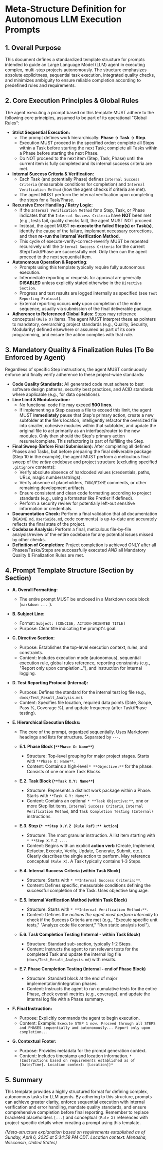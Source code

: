 # Meta-Structure Definition for Autonomous LLM Execution Prompts

## 1. Overall Purpose
This document defines a standardized template structure for prompts intended to guide an Large Language Model (LLM) agent in executing complex, multi-step projects autonomously. The structure emphasizes absolute explicitness, sequential task execution, integrated quality checks, and minimizes ambiguity to ensure reliable completion according to predefined rules and requirements.

## 2. Core Execution Principles & Global Rules
The agent executing a prompt based on this template MUST adhere to the following core principles, assumed to be part of its operational "Global Rules":

* **Strict Sequential Execution:**
    * The prompt defines work hierarchically: **Phase -> Task -> Step**.
    * Execution MUST proceed in the specified order: complete all Steps within a Task before starting the next Task; complete all Tasks within a Phase before starting the next Phase.
    * Do NOT proceed to the next item (Step, Task, Phase) until the current item is fully completed and its internal success criteria are met.
* **Internal Success Criteria & Verification:**
    * Each Task (and potentially Phase) defines `Internal Success Criteria` (measurable conditions for completion) and `Internal Verification Method` (how the agent checks if criteria are met).
    * The agent MUST perform the internal verification upon completing the steps for a Task/Phase.
* **Recursive Error Handling / Retry Logic:**
    * If the `Internal Verification Method` for a Step, Task, or Phase indicates that the `Internal Success Criteria` have **NOT** been met (e.g., tests fail, quality checks fail), the agent MUST NOT proceed.
    * Instead, the agent MUST **re-execute the failed Step(s) or Task(s)**, identify the cause of the failure, implement necessary corrections, and then **re-run the Internal Verification Method**.
    * This cycle of execute-verify-correct-reverify MUST be repeated recursively until the `Internal Success Criteria` for the current Step/Task/Phase are successfully met. Only then can the agent proceed to the next sequential item.
* **Autonomous Operation & Reporting:**
    * Prompts using this template typically require fully autonomous execution.
    * Intermediate reporting or requests for approval are generally **DISABLED** unless explicitly stated otherwise in the `Directive Section`.
    * Progress and test results are logged internally as specified (see `Test Reporting Protocol`).
    * External reporting occurs **only** upon completion of the entire sequence, usually via submission of the final deliverable package.
* **Adherence to Referenced Global Rules:** Steps may reference conceptual `(Rule X)` items. The agent MUST interpret these as pointers to mandatory, overarching project standards (e.g., Quality, Security, Modularity) defined elsewhere or assumed as part of its core programming, and ensure the action complies with that rule.

## 3. Mandatory Quality & Finalization Rules (To Be Enforced by Agent)
Regardless of specific Step instructions, the agent MUST continuously enforce and finally verify adherence to these project-wide standards:

* **Code Quality Standards:** All generated code must adhere to best software design patterns, security best practices, and ACID standards where applicable (e.g., for data operations).
* **Line Limit & Modularization:**
    * No functional code file may exceed **500 lines**.
    * If implementing a Step causes a file to exceed this limit, the agent MUST **immediately** pause that Step's primary action, create a new subfolder at the file's location, intelligently refactor the oversized file into smaller, cohesive modules within that subfolder, and update the original file to act primarily as an interface/router to the new modules. Only then should the Step's primary action resume/complete. This refactoring is part of fulfilling the Step.
* **Final Sweep (Before Final Submission):** After completing all defined Phases and Tasks, but before preparing the final deliverable package (Step 10 in the example), the agent MUST perform a meticulous final sweep of the *entire* codebase and project structure (excluding specified `.gitignore` contents):
    * Verify absolute absence of hardcoded values (credentials, paths, URLs, magic numbers/strings).
    * Verify absence of placeholders, `TODO`/`FIXME` comments, or other remaining development artifacts.
    * Ensure consistent and clean code formatting according to project standards (e.g., using a formatter like Prettier if defined).
    * Perform a security review for potentially left-out sensitive information or credentials.
* **Documentation Check:** Perform a final validation that all documentation (`README.md`, `UserGuide.md`, code comments) is up-to-date and accurately reflects the final state of the project.
* **Codebase Analysis:** Perform a final, meticulous file-by-file analysis/review of the entire codebase for any potential issues missed by other checks.
* **Definition of Completion:** Project completion is achieved ONLY after all Phases/Tasks/Steps are successfully executed *AND* all Mandatory Quality & Finalization Rules are met.

## 4. Prompt Template Structure (Section by Section)

* **A. Overall Formatting:**
    * The entire prompt MUST be enclosed in a Markdown code block (```markdown ... ```).

* **B. Subject Line:**
    * Format: `Subject: [CONCISE, ACTION-ORIENTED TITLE]`
    * Purpose: Clear title indicating the prompt's goal.

* **C. Directive Section:**
    * Purpose: Establishes the top-level execution context, rules, and constraints.
    * Content: Includes execution mode (autonomous), sequential execution rule, global rules reference, reporting constraints (e.g., "Report only upon completion..."), and instruction for internal logging.

* **D. Test Reporting Protocol (Internal):**
    * Purpose: Defines the standard for the internal test log file (e.g., `docs/Test_Result_Analysis.md`).
    * Content: Specifies file location, required data points (Date, Scope, Pass %, Coverage %), and update frequency (after Task/Phase testing).

* **E. Hierarchical Execution Blocks:**
    * The core of the prompt, organized sequentially. Uses Markdown headings and lists for structure. Separated by `---`.

    * **E.1. Phase Block (`**Phase X: Name**`)**
        * Structure: Top-level grouping for major project stages. Starts with `**Phase X: Name**`.
        * Content: Contains a high-level `* **Objective:**` for the phase. Consists of one or more Task Blocks.

    * **E.2. Task Block (`**Task X.Y: Name**`)**
        * Structure: Represents a distinct work package within a Phase. Starts with `**Task X.Y: Name**`.
        * Content: Contains an optional `* **Task Objective:**`, one or more Step list items, `Internal Success Criteria`, `Internal Verification Method`, and `Task Completion Testing (Internal)` instructions.

    * **E.3. Step (`* **Step X.Y.Z (Rule Ref):** Action`)**
        * Structure: The most granular instruction. A list item starting with `* **Step X.Y.Z ...`.
        * Content: Begins with an explicit **action verb** (Create, Implement, Refactor, Execute, Verify, Update, Generate, Submit, etc.). Clearly describes the single action to perform. May reference conceptual `(Rule X)`. A Task typically contains 1-3 Steps.

    * **E.4. Internal Success Criteria (within Task Block)**
        * Structure: Starts with `* **Internal Success Criteria:**`.
        * Content: Defines specific, measurable conditions defining the successful completion of the Task. Uses objective language.

    * **E.5. Internal Verification Method (within Task Block)**
        * Structure: Starts with `* **Internal Verification Method:**`.
        * Content: Defines the *actions the agent must perform internally* to check if the Success Criteria are met (e.g., "Execute specific unit tests," "Analyze code file content," "Run static analysis tool").

    * **E.6. Task Completion Testing (Internal - within Task Block)**
        * Structure: Standard sub-section, typically 1-2 Steps.
        * Content: Instructs the agent to run relevant tests for the completed Task and update the internal log file (`docs/Test_Result_Analysis.md`) with results.

    * **E.7. Phase Completion Testing (Internal - end of Phase Block)**
        * Structure: Standard block at the end of major implementation/integration phases.
        * Content: Instructs the agent to run cumulative tests for the entire Phase, check overall metrics (e.g., coverage), and update the internal log file with a Phase summary.

* **F. Final Instruction:**
    * Purpose: Explicitly commands the agent to begin execution.
    * Content: Example: `Execute STEP 1 now. Proceed through all STEPS and PHASES sequentially and autonomously... Report only upon completion...`

* **G. Contextual Footer:**
    * Purpose: Provides metadata for the prompt generation context.
    * Content: Includes timestamp and location information. `*(Instructions based on requirements established as of [Date/Time]. Location context: [Location])*`

## 5. Summary
This template provides a highly structured format for defining complex, autonomous tasks for LLM agents. By adhering to this structure, prompts can achieve greater clarity, enforce sequential execution with internal verification and error handling, mandate quality standards, and ensure comprehensive completion before final reporting. Remember to replace bracketed placeholders `[...]` and conceptual `(Rule X)` references with project-specific details when creating a prompt using this template.

*(Meta-structure explanation based on requirements established as of Sunday, April 6, 2025 at 5:34:59 PM CDT. Location context: Menasha, Wisconsin, United States)*
